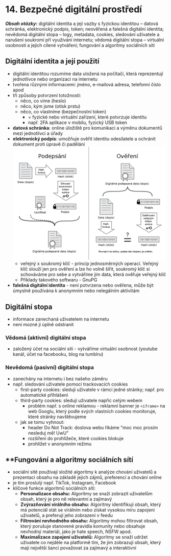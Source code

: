 # 14. Bezpečné digitální prostředí

***Obsah otázky:*** digitální identita a její vazby s fyzickou identitou – datová schránka, elektronický podpis, token; neověřená a falešná digitální identita; nevědomá digitální stopa – logy, metadata, cookies, sledování uživatele a narušení soukromí při využívání internetu; vědomá digitální stopa – virtuální osobnosti a jejich cílené vytváření; fungování a algoritmy sociálních sítí

## Digitální identita a její použití
- digitální identitou rozumíme data uložená na počítači, která reprezentují jednotlivce nebo organizaci na internetu
- tvořena různými informacemi: jméno, e-mailová adresa, telefonní číslo apod
- tři způsoby potvrzení totožnosti:
    - něco, co víme (heslo)
    - něco, kým jsme (otisk prstu)
    - něco, co vlastníme (bezpečnostní token)
        - = fyzické nebo virtuální zařízení, které potvrzuje identitu
        - např. 2FA aplikace v mobilu, fyzický USB token
- **datová schránka**: online úložiště pro komunikaci a výměnu dokumentů mezi jednotlivci a úřady
- **elektronický podpis**: umožňuje ověřit identitu odesílatele a ochránit dokument proti úpravě či padělání
    ![](res/14_Signature.png)
    - veřejný x soukromý klíč - princip jednosměrných operací. Veřejný klíč slouží jen pro ověření a lze ho volně šířit, soukromý klíč si schováváme pro sebe a vytváříme jím data, která ověřuje veřejný klíč 
    - Příklady takového softwaru - GnuPG
-  **falešná digitální identita** - není potvrzena nebo ověřena, může být úmyslně používána k anonymním nebo nelegálním aktivitám

## Digitální stopa
- informace zanechaná uživatelem na internetu
- není mozné ji úplně odstranit

### Vědomá (aktivní) digitální stopa
- založený účet na sociální síti - vytváříme virtuální osobnost (youtube kanál, účet na facebooku, blog na tumblru)

### Nevědomá (pasivní) digitální stopa
- zanechány na internetu i bez našeho záměru
- např. sledování uživatele pomocí trackovacích cookies
    - first-party cookies: sledují uživatele v rámci jedné stránky; např. pro automatické přihlášení
    - third-party cookies: sledují uživatele napříc celým webem
        - problém např. s online reklamou - reklamní banner je `<iframe>` na web Googlu, který podle svých vlastních cookies monitoruje, které stránky navštěvujeme
    - jak se tomu vyhnout:
        - header Do Not Track: doslova webu říkáme "moc moc prosím nesleduj mě! UwU"
        - rozšíření do prohlížeče, které cookies blokuje
        - prohlížet v anonymním režimu

## **Fungování a algoritmy sociálních sítí
- sociální sítě používají složité algoritmy k analýze chování uživatelů a prezentaci obsahu na základě jejich zájmů, preferencí a chování online
- je tím proslulý např. TikTok, Instagram, Facebook 
- klíčové funkce algoritmů sociálních sítí:
    - **Personalizace obsahu:** Algoritmy se snaží zobrazit uživatelům obsah, který je pro ně relevantní a zajímavý
    - **Zvýrazňování virálního obsahu:** Algoritmy identifikují obsah, který má potenciál stát se virálním nebo získat vysokou míru zapojení uživatelů, a preferují jeho zobrazení v feedu
    - **Filtrování nevhodného obsahu:** Algoritmy mohou filtrovat obsah, který porušuje stanovené pravidla komunity nebo obsahuje nevhodný materiál, jako je hate speech, NSFW apod.
    - **Maximalizace zapojení uživatelů:** Algoritmy se snaží udržet uživatele co nejdéle na platformě tím, že jim zobrazují obsah, který mají největší šanci považovat za zajímavý a interaktivní
